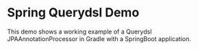# Spring Querydsl Demo

This demo shows a working example of a Querydsl JPAAnnotationProcessor in Gradle with a SpringBoot application.
